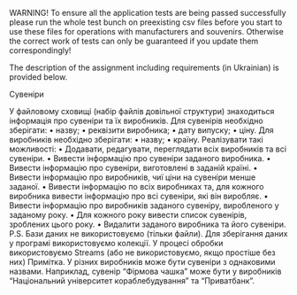 WARNING!
To ensure all the application tests are being passed successfully please run the whole test bunch on preexisting csv files before you start to use these files for operations with manufacturers and souvenirs.
Otherwise the correct work of tests can only be guaranteed if you update them correspondingly!

The description of the assignment including requirements (in Ukrainian) is provided below.

Сувеніри

У файловому сховищі (набір файлів довільної структури) знаходиться
інформація про сувеніри та їх виробників.
Для сувенірів необхідно зберігати:
• назву;
• реквізити виробника;
• дату випуску;
• ціну.
Для виробників необхідно зберігати:
• назву;
• країну.
Реалізувати такі можливості:
• Додавати, редагувати, переглядати всіх виробників та всі сувеніри.
• Вивести інформацію про сувеніри заданого виробника.
• Вивести інформацію про сувеніри, виготовлені в заданій країні.
• Вивести інформацію про виробників, чиї ціни на сувеніри менше заданої.
• Вивести інформацію по всіх виробниках та, для кожного виробника вивести інформацію
про всі сувеніри, які він виробляє.
• Вивести інформацію про виробників заданого сувеніру, виробленого у заданому року.
• Для кожного року вивести список сувенірів, зроблених цього року.
• Видалити заданого виробника та його сувеніри.
P.S. Бази даних не використовуємо (тільки файли).
Для зберігання даних у програмі використовуємо колекції. У процесі обробки
використовуємо Streams (або не використовуємо, якщо простіше без них)
Примітка. У різних виробників може бути сувеніри з однаковими назвами. Наприклад,
сувенір “Фірмова чашка” може бути у виробників “Національний університет
кораблебудування” та “Приватбанк”.
